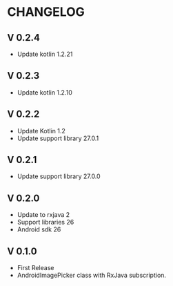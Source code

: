 # CHANGELOG

## V 0.2.4
- Update kotlin 1.2.21

## V 0.2.3
- Update kotlin 1.2.10

## V 0.2.2
- Update Kotlin 1.2
- Update support library 27.0.1

## V 0.2.1
- Update support library 27.0.0

## V 0.2.0
- Update to rxjava 2
- Support libraries 26
- Android sdk 26

## V 0.1.0
- First Release
- AndroidImagePicker class with RxJava subscription.
